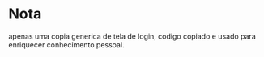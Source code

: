 # Nota

  apenas uma copia generica de tela de login, codigo copiado e usado para enriquecer conhecimento pessoal.

